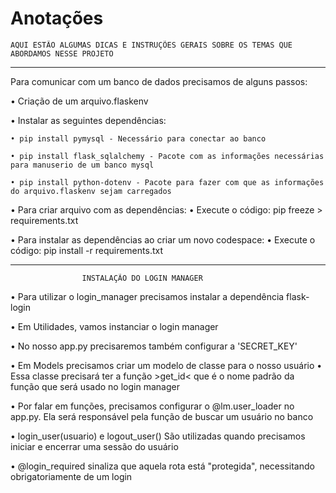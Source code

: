 # Anotações

    AQUI ESTÃO ALGUMAS DICAS E INSTRUÇÕES GERAIS SOBRE OS TEMAS QUE ABORDAMOS NESSE PROJETO

--------------------------------------------------------------------------------------------------------------------

Para comunicar com um banco de dados precisamos de alguns passos:

• Criação de um arquivo.flaskenv

• Instalar as seguintes dependências:

    • pip install pymysql - Necessário para conectar ao banco

    • pip install flask_sqlalchemy - Pacote com as informações necessárias para manuserio de um banco mysql

    • pip install python-dotenv - Pacote para fazer com que as informações do arquivo.flaskenv sejam carregados

• Para criar arquivo com as dependências:
    • Execute o código: pip freeze > requirements.txt

• Para instalar as dependências ao criar um novo codespace:
    • Execute o código: pip install -r requirements.txt


-------------------------------------------------------------------------

                    INSTALAÇÃO DO LOGIN MANAGER

• Para utilizar o login_manager precisamos instalar a dependência flask-login

• Em Utilidades, vamos instanciar o login manager

• No nosso app.py precisaremos também configurar a 'SECRET_KEY'

• Em Models precisamos criar um modelo de classe para o nosso usuário 
    • Essa classe precisará ter a função >get_id< que é o nome padrão da função que será usado no login manager

• Por falar em funções, precisamos configurar o @lm.user_loader no app.py. Ela será responsável pela função de buscar um usuário no banco

• login_user(usuario) e logout_user() São utilizadas quando precisamos iniciar e encerrar uma sessão do usuário

• @login_required sinaliza que aquela rota está "protegida", necessitando obrigatoriamente de um login